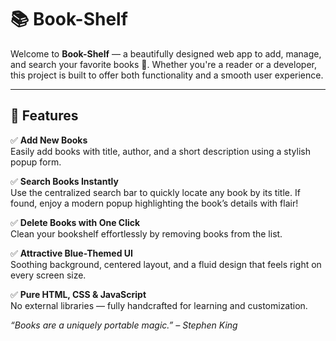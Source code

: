 # 📚 Book-Shelf

Welcome to **Book-Shelf** — a beautifully designed web app to add, manage, and search your favorite books 📖. Whether you're a reader or a developer, this project is built to offer both functionality and a smooth user experience.

---

## 🌟 Features

✅ **Add New Books**  
Easily add books with title, author, and a short description using a stylish popup form.

✅ **Search Books Instantly**  
Use the centralized search bar to quickly locate any book by its title. If found, enjoy a modern popup highlighting the book’s details with flair!

✅ **Delete Books with One Click**  
Clean your bookshelf effortlessly by removing books from the list.

✅ **Attractive Blue-Themed UI**  
Soothing background, centered layout, and a fluid design that feels right on every screen size.

✅ **Pure HTML, CSS & JavaScript**  
No external libraries — fully handcrafted for learning and customization.




*“Books are a uniquely portable magic.” – Stephen King*
